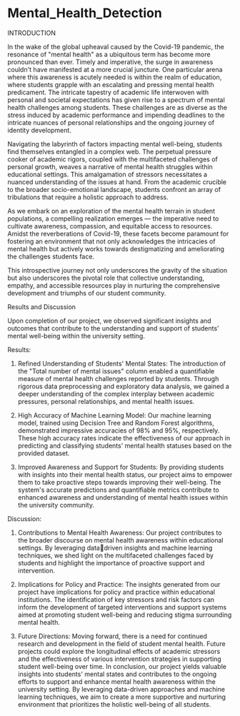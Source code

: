 # Mental_Health_Detection

INTRODUCTION

In the wake of the global upheaval caused by the Covid-19 pandemic, the resonance of "mental 
health" as a ubiquitous term has become more pronounced than ever. Timely and imperative, 
the surge in awareness couldn't have manifested at a more crucial juncture. One particular arena 
where this awareness is acutely needed is within the realm of education, where students grapple 
with an escalating and pressing mental health predicament. The intricate tapestry of academic 
life interwoven with personal and societal expectations has given rise to a spectrum of mental 
health challenges among students. These challenges are as diverse as the stress induced by 
academic performance and impending deadlines to the intricate nuances of personal 
relationships and the ongoing journey  of identity  development.

Navigating the labyrinth of factors impacting mental well-being, students find themselves 
entangled in a complex web. The perpetual pressure cooker of academic rigors, coupled with 
the multifaceted challenges of personal growth, weaves a narrative of mental health struggles 
within educational settings. This amalgamation of stressors necessitates a nuanced 
understanding of the issues at hand. From the academic crucible to the broader socio-emotional 
landscape, students confront an array of tribulations that require a holistic approach to address.

As we embark on an exploration of the mental health terrain in student populations, a 
compelling realization emerges — the imperative need to cultivate awareness, compassion, and 
equitable access to resources. Amidst the reverberations of Covid-19, these facets become 
paramount for fostering an environment that not only acknowledges the intricacies of mental 
health but actively works towards destigmatizing and ameliorating the challenges students face. 

This introspective journey not only underscores the gravity of the situation but also underscores 
the pivotal role that collective understanding, empathy, and accessible resources play in 
nurturing the comprehensive development and triumphs of our student community.

Results and Discussion

Upon completion of our project, we observed significant insights and outcomes that contribute 
to the understanding and support of students' mental well-being within the university setting.

Results:

1. Refined Understanding of Students' Mental States: The introduction of the "Total 
number of mental issues" column enabled a quantifiable measure of mental health 
challenges reported by students. Through rigorous data preprocessing and exploratory 
data analysis, we gained a deeper understanding of the complex interplay between 
academic pressures, personal relationships, and mental health issues.

2. High Accuracy of Machine Learning Model: Our machine learning model, trained 
using Decision Tree and Random Forest algorithms, demonstrated impressive 
accuracies of 98% and 95%, respectively. These high accuracy rates indicate the 
effectiveness of our approach in predicting and classifying students' mental health 
statuses based on the provided dataset.

3. Improved Awareness and Support for Students: By providing students with insights 
into their mental health status, our project aims to empower them to take proactive steps 
towards improving their well-being. The system's accurate predictions and quantifiable 
metrics contribute to enhanced awareness and understanding of mental health issues 
within the university community.

Discussion:

1. Contributions to Mental Health Awareness: Our project contributes to the broader 
discourse on mental health awareness within educational settings. By leveraging datadriven insights and machine learning techniques, we shed light on the multifaceted 
challenges faced by students and highlight the importance of proactive support and 
intervention.

2. Implications for Policy and Practice: The insights generated from our project have 
implications for policy and practice within educational institutions. The identification 
of key stressors and risk factors can inform the development of targeted interventions 
and support systems aimed at promoting student well-being and reducing stigma 
surrounding mental health.

3. Future Directions: Moving forward, there is a need for continued research and 
development in the field of student mental health. Future projects could explore the 
longitudinal effects of academic stressors and the effectiveness of various intervention 
strategies in supporting student well-being over time.
In conclusion, our project yields valuable insights into students' mental states and contributes 
to the ongoing efforts to support and enhance mental health awareness within the university 
setting. By leveraging data-driven approaches and machine learning techniques, we aim to 
create a more supportive and nurturing environment that prioritizes the holistic well-being of 
all students.

